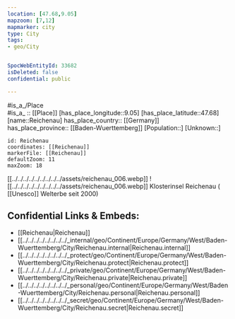 ```yaml
---
location: [47.68,9.05] 
mapzoom: [7,12] 
mapmarker: city 
type: City
tags:
- geo/City


SpocWebEntityId: 33682
isDeleted: false
confidential: public

---
```



#is_a_/Place  
#is_a_ :: [[Place]] 
[has_place_longitude::9.05] 
[has_place_latitude::47.68] 
[name::Reichenau] 
has_place_country:: [[Germany]]  
has_place_province:: [[Baden-Wuerttemberg]] 
[Population::] 
[Unknown::] 


```leaflet
id: Reichenau
coordinates: [[Reichenau]] 
markerFile: [[Reichenau]] 
defaultZoom: 11 
maxZoom: 18
```


[[../../../../../../../../../assets/reichenau_006.webp]] 
![[../../../../../../../../../assets/reichenau_006.webp]] 
Klosterinsel Reichenau ( [[Unesco]] Welterbe seit 2000) 

## Confidential Links & Embeds: 
- [[Reichenau|Reichenau]]  
- [[../../../../../../../../_internal/geo/Continent/Europe/Germany/West/Baden-Wuerttemberg/City/Reichenau.internal|Reichenau.internal]] 
- [[../../../../../../../../_protect/geo/Continent/Europe/Germany/West/Baden-Wuerttemberg/City/Reichenau.protect|Reichenau.protect]] 
- [[../../../../../../../../_private/geo/Continent/Europe/Germany/West/Baden-Wuerttemberg/City/Reichenau.private|Reichenau.private]] 
- [[../../../../../../../../_personal/geo/Continent/Europe/Germany/West/Baden-Wuerttemberg/City/Reichenau.personal|Reichenau.personal]] 
- [[../../../../../../../../_secret/geo/Continent/Europe/Germany/West/Baden-Wuerttemberg/City/Reichenau.secret|Reichenau.secret]] 

